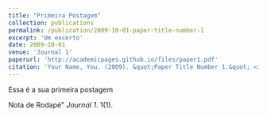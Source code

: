 ```yaml
---
title: "Primeira Postagem"
collection: publications
permalink: /publication/2009-10-01-paper-title-number-1
excerpt: 'Um excerto'
date: 2009-10-01
venue: 'Journal 1'
paperurl: 'http://academicpages.github.io/files/paper1.pdf'
citation: 'Your Name, You. (2009). &quot;Paper Title Number 1.&quot; <i>Journal 1</i>. 1(1).'
---
```

Essa é a sua primeira postagem

Nota de Rodapé" <i>Journal 1</i>. 1(1).
